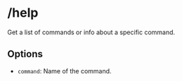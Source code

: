 # /help

Get a list of commands or info about a specific command.

## Options

- `command`: Name of the command.

